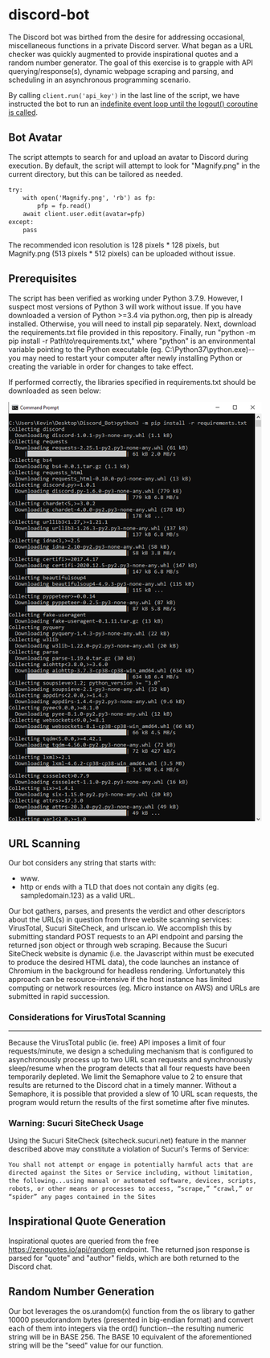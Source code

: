 # discord-bot

The Discord bot was birthed from the desire for addressing occasional, miscellaneous functions in a private Discord server. What began as a URL checker was quickly augmented to provide inspirational quotes and a random number generator. The goal of this exercise is to grapple with API querying/response(s), dynamic webpage scraping and parsing, and scheduling in an asynchronous programming scenario.

By calling ```client.run('api_key')``` in the last line of the script, we have instructed the bot to run an [indefinite event loop until the logout() coroutine is called](https://discordpy.readthedocs.io/en/latest/api.html#discord.Client.run).

## Bot Avatar

The script attempts to search for and upload an avatar to Discord during execution. By default, the script will attempt to look for "Magnify.png" in the current directory, but this can be tailored as needed.
```
try:
	with open('Magnify.png', 'rb') as fp:
		pfp = fp.read()
	await client.user.edit(avatar=pfp)
except:
	pass
```
The recommended icon resolution is 128 pixels * 128 pixels, but Magnify.png (513 pixels * 512 pixels) can be uploaded without issue.

## Prerequisites

The script has been verified as working under Python 3.7.9. However, I suspect most versions of Python 3 will work without issue. If you have downloaded a version of Python >=3.4 via python.org, then pip is already installed. Otherwise, you will need to install pip separately. Next, download the requirements.txt file provided in this repository. Finally, run "python -m pip install -r Path\to\requirements.txt," where "python" is an environmental variable pointing to the Python executable (eg. C:\Python37\python.exe)--you may need to restart your computer after newly installing Python or creating the variable in order for changes to take effect.

If performed correctly, the libraries specified in requirements.txt should be downloaded as seen below:

![alt text](https://github.com/kevinkenzhao/discord-bot/blob/main/bulk_pip_install.PNG?raw=true)


## URL Scanning

Our bot considers any string that starts with:
* www.
* http
or ends with a TLD that does not contain any digits (eg. sampledomain.123) as a valid URL.

Our bot gathers, parses, and presents the verdict and other descriptors about the URL(s) in question from three website scanning services: VirusTotal, Sucuri SiteCheck, and urlscan.io. We accomplish this by submitting standard POST requests to an API endpoint and parsing the returned json object or through web scraping. Because the Sucuri SiteCheck website is dynamic (i.e. the Javascript within must be executed to produce the desired HTML data), the code launches an instance of Chromium in the background for headless rendering. Unfortunately this approach can be resource-intensive if the host instance has limited computing or network resources (eg. Micro instance on AWS) and URLs are submitted in rapid succession.

### Considerations for VirusTotal Scanning
----
Because the VirusTotal public (ie. free) API imposes a limit of four requests/minute, we design a scheduling mechanism that is configured to asynchronously process up to two URL scan requests and synchronously sleep/resume when the program detects that all four requests have been temporarily depleted. We limit the Semaphore value to 2 to ensure that results are returned to the Discord chat in a timely manner. Without a Semaphore, it is possible that provided a slew of 10 URL scan requests, the program would return the results of the first sometime after five minutes.


### Warning: Sucuri SiteCheck Usage

Using the Sucuri SiteCheck (sitecheck.sucuri.net) feature in the manner described above may constitute a violation of Sucuri's Terms of Service:
```
You shall not attempt or engage in potentially harmful acts that are directed against the Sites or Service including, without limitation, the following...using manual or automated software, devices, scripts, robots, or other means or processes to access, “scrape,” “crawl,” or “spider” any pages contained in the Sites
```

## Inspirational Quote Generation

Inspirational quotes are queried from the free https://zenquotes.io/api/random endpoint. The returned json response is parsed for "quote" and "author" fields, which are both returned to the Discord chat.

## Random Number Generation

Our bot leverages the os.urandom(x) function from the os library to gather 10000 pseudorandom bytes (presented in big-endian format) and convert each of them into integers via the ord() function--the resulting numeric string will be in BASE 256. The BASE 10 equivalent of the aforementioned string will be the "seed" value for our function.
